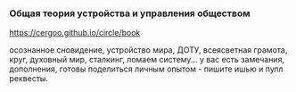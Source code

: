 ### Общая теория устройства и управления обществом
https://cergoo.github.io/circle/book


осознанное сновидение, устройство мира, ДОТУ, всеясветная грамота, круг, духовный мир, сталкинг, ломаем систему...
у вас есть замечания, дополнения, готовы поделиться личным опытом - пишите ишью и пулл реквесты. 
